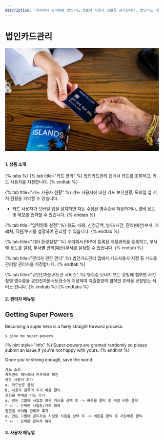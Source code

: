 ```yaml
---
description: '회사에서 관리하는 법인카드 정보와 사용자 정보를 관리합니다. 법인카드 데이터 신청, 카드 조회, 사용자 지정, 카드 불출 업무를 관리합니다.'
---
```


# 법인카드관리



![](../.gitbook/assets/pexels-photo-1374544.jpg)

##  

#### 1. 상품 소개

{% tabs %}
{% tab title="카드 관리" %}
법인카드관리 앱에서 카드를 조회하고, 카드 사용자를 지정합니다.
{% endtab %}

{% tab title="카드 사용자 현황" %}
카드 사용자에 대한 카드 보유현황, 모바일 앱 서치 현황을 파악할 수 있습니다.  
- 카드 사용자가 모바일 앱을 설치하면 자동 수집된 영수증을 저장하거나, 경비 용도 및 메모를 입력할 수 있습니다.
{% endtab %}

{% tab title="입력항목 설정" %}
용도, 내용, 신청금액, 날짜/시간, 관리\(예산\)부서, 거래처, 직원/부서를 설정하여 관리할 수 있습니다.
{% endtab %}

{% tab title="기타 환경설정" %}
우리회사 ERP에 등록된 계정과목을 등록하고, 부서별 용도를 설정, 부서별 관리\(예산\)부서를 설정할 수 있습니다.
{% endtab %}

{% tab title="관리자 권한 관리" %}
법인카드관리 앱에서 카드사용자 지정 등 카드를 관리할 관리자를 지정합니다.
{% endtab %}

{% tab title="공인전자문서보관 서비스" %}
영수증 보내기 또는 증빙에 첨부한 사진촬영 영수증을 공인전자문서보관소에 저장하여 지출증빙의 법적인 효력을 보장받는 서비스 입니다.
{% endtab %}
{% endtabs %}

#### 2. 관리자 매뉴얼

## Getting Super Powers

Becoming a super hero is a fairly straight forward process:

```
$ give me super-powers
```

{% hint style="info" %}
 Super-powers are granted randomly so please submit an issue if you're not happy with yours.
{% endhint %}

Once you're strong enough, save the world:

```
카드 조회
카드관리 메뉴에서 카드목록 확인
카드 사용자 추가
a. 카드번호 클릭
b. 사용자 항목의 추가 버튼 클릭
권한을 부여할 카드 추가
a. 만든 그룹에 사업장 혹은 카드를 선택 후 -> 버튼을 클릭 후 저장 버튼 클릭
* <- : 선택한 사업장/카드 해제
권한을 부여할 관리자 추가
a. 만든 그룹에 관리자로 지정할 직원을 선택 후 -> 버튼을 클릭 후 저장버튼 클릭
* <- : 선택한 관리자 해제
```

#### 3. 사용자 매뉴얼

